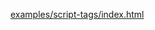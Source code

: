 [examples/script-tags/index.html](https://github.com/ricky0123/vad/blob/master/examples/script-tags/index.html)